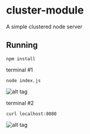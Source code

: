 # cluster-module
A simple clustered node server

## Running
```
npm install
```

terminal #1
```
node index.js
```

![alt tag](http://i.imgur.com/nJDCRgI.jpg)

terminal #2
```
curl localhost:8080
```

![alt tag](http://i.imgur.com/Pr9bBez.jpg)

